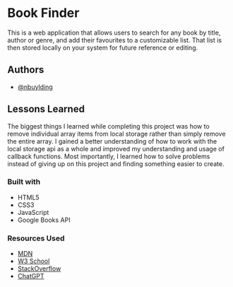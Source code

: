 # Book Finder

This is a web application that allows users to search for any book by title, author or genre, and add their favourites to a customizable list. That list is then stored locally on your system for future reference or editing.

## Authors

-   [@nbuylding](https://www.github.com/nbuylding)

## Lessons Learned

The biggest things I learned while completing this project was how to remove individual array items from local storage rather than simply remove the entire array. I gained a better understanding of how to work with the local storage api as a whole and improved my understanding and usage of callback functions. Most importantly, I learned how to solve problems instead of giving up on this project and finding something easier to create.

### Built with

-   HTML5
-   CSS3
-   JavaScript
-   Google Books API

### Resources Used

-   [MDN](https://developer.mozilla.org/en-US/)
-   [W3 School](https://www.w3schools.com/)
-   [StackOverflow](https://stackoverflow.com/)
-   [ChatGPT](https://platform.openai.com/overview)
